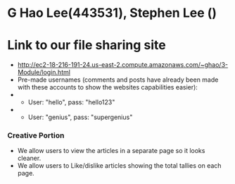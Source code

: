 # G Hao Lee(443531), Stephen Lee ()
# Link to our file sharing site
* http://ec2-18-216-191-24.us-east-2.compute.amazonaws.com/~ghao/3-Module/login.html
* Pre-made usernames (comments and posts have already been made with these accounts to show the websites capabilities easier): 
* * User: "hello", pass: "hello123"
* * User: "genius", pass: "supergenius"

### Creative Portion
* We allow users to view the articles in a separate page so it looks cleaner.
* We allow users to Like/dislike articles showing the total tallies on each page.